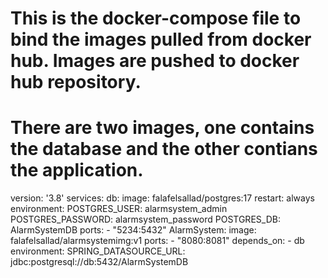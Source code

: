 # This is the docker-compose file to bind the images pulled from docker hub. Images are pushed to docker hub repository.
# There are two images, one contains the database and the other contians the application.

version: '3.8'
services:
  db:
    image: falafelsallad/postgres:17
    restart: always
    environment:
      POSTGRES_USER: alarmsystem_admin
      POSTGRES_PASSWORD: alarmsystem_password
      POSTGRES_DB: AlarmSystemDB
    ports:
      - "5234:5432"
  AlarmSystem:
    image: falafelsallad/alarmsystemimg:v1
    ports:
      - "8080:8081"
    depends_on:
      - db
    environment:
      SPRING_DATASOURCE_URL: jdbc:postgresql://db:5432/AlarmSystemDB
